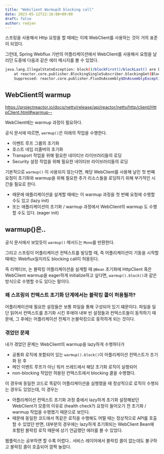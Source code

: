 ```yaml
---
title: "Webclient Warmup과 blocking call"
date: 2023-05-12T22:18:08+09:00
draft: false
author: redjen
---
```


스프링을 사용해서 Http 요청을 할 때에는 이제 WebClient를 사용하는 것이 거의 표준이 되었다.

그런데, Spring Webflux 기반의 어플리케이션에서 WebClient를 사용해서 요청을 날리던 도중에 다음과 같은 에러 메시지를 볼 수 있었다.

```bash
java.lang.IllegalStateException: block()/blockFirst()/blockLast() are blocking, which is not supported in thread webflux-http-nio-10
	at reactor.core.publisher.BlockingSingleSubscriber.blockingGet(BlockingSingleSubscriber.java:83)
	Suppressed: reactor.core.publisher.FluxOnAssembly$OnAssemblyException: 
```

## WebClient의 warmup

https://projectreactor.io/docs/netty/release/api/reactor/netty/http/client/HttpClient.html#warmup--

WebClient에는 warmup 과정이 필요하다.

공식 문서에 따르면, `warmup()`은 아래의 작업을 수행한다.
- 이벤트 루프 그룹의 초기화
- 호스트 네임 리졸버의 초기화
- Transport 작업을 위해 필요한 네이티브 라이브러리들의 로딩
- Security 설정 작업을 위해 필요한 네이티브 라이브러리들의 로딩

기본적으로 `warmup()` 이 사용되지 않는다면, 해당 WebClient를 사용해 날린 첫 번째 요청이 초기화와 warmup을 위해 필요한 추가 리소스들을 로딩하기 위해 부가적인 시간을 필요로 한다.

- 때문에 애플리케이션을 설계할 때에는 이 warmup 과정을 첫 번째 요청에 수행할 수도 있고 (lazy init)
- 또는 애플리케이션의 초기화 / warmup 과정에서 WebClient의 warmup 도 수행할 수도 있다. (eager init)

## warmup()은..

공식 문서에서 보았듯이 `warmup()` 메서드는 `Mono`를 반환한다.

그리고 스프링이 어플리케이션 컨텍스트를 빌딩할 때, 즉 어플리케이션이 기동을 시작할 때에는 Webflux일지라도 blocking call이 허용된다.

즉 리액티브, 논 블락킹 어플리케이션을 설계할 때 `@Bean` 초기화에 HttpClient 혹은 WebClient warmup을 eager하게 initialize하고 싶다면, `warmup().block()`과 같은 방식으로 수행할 수도 있다는 말이다.

### 왜 스프링의 컨텍스트 초기화 단계에서는 블락킹 콜이 허용될까?

어플리케이션에 필요한 설정들은 보통 파일을 통해 구성되어 있기 떄문이다. 파일을 일단 읽어서 컨텍스트를 초기화 시킨 후에야 내부 빈 설정들과 컨텍스트들이 동작하기 때문에, 그 후에는 어플리케이션 전체가 논블락킹으로 동작하게 되는 것이다. 

### 겪었던 문제

내가 겪었던 문제는 WebClient의 warmup을 lazy하게 수행하다가
- 공통화 로직에 포함되어 있는 `warmup().block()`이 어플리케이션 컨텍스트가 초기화 된 후
- 메인 이벤트 루프가 아닌 워커 쓰레드에서 해당 초기화 로직이 실행되어
- non-blocking 작업만 허용된 컨텍스트에서 blocking 콜을 수행했다.

이 경우에 동일한 코드로 똑같이 어플리케이션을 실행했을 때 정상적으로 로직이 수행되는 경우도 있었는데, 이 경우는
- 어플리케이션 컨텍스트 초기화 과정 중에서 lazy하게 초기화 설정해놨던 WebClient가 모종의 이유로 (health check?) 요청이 들어오기 전 초기화 / warmup 작업을 수행했기 때문으로 보인다.
- 때문에 동일한 코드에서 똑같은 로직을 수행해도 어떨 때는 정상적으로 API를 호출할 수 있었던 반면, 대부분의 경우에는 lazy하게 초기화되는 WebClient Bean에 포함된 블락킹 로직 때문에 상기 언급했던 에러를 볼 수 있었다.

웹플럭스는 공부하면 할 수록 어렵다.. 서비스 레이어에서 블락킹 콜이 없는데도 불구하고 블락킹 콜이 호출되어 깜짝 놀랐다.